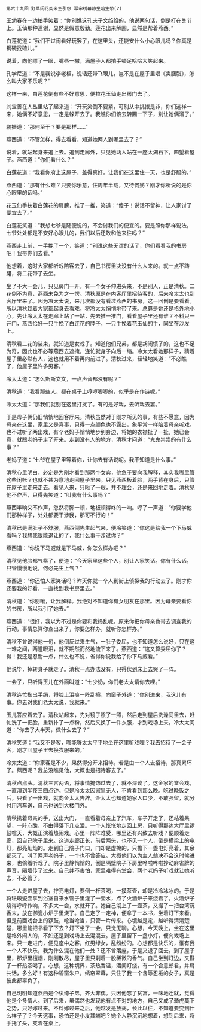     第六十九回 野草闲花突来空引怨 翠帘绣幕静坐暗生愁(2) 

   王幼春在一边拍手笑着：“你别瞧这孔夫子文绉绉的，他说两句话，倒是打在关节上。玉仙那种道谢，显然是假意殷勤。莲花出来解围，显然是帮着燕西。”

   白莲花道：“我们不过闹看好玩罢了，在这里头，还能安什么小心眼儿吗？你真是锔碗找碴儿。”

   说着，向他瞟了一眼，嘴唇一撇，满屋子人都拍手顿足哈哈大笑起来。

   孔学尼道：“不是我说李老板，说话还带飞眼儿，岂不是在屋子里唱《卖胭脂》，怎么叫大家不乐呢？”

   这样一来，白莲花倒有些不好意思，便拉花玉仙走出房门去了。

   刘宝善在人丛里站了起来道：“开玩笑倒不要紧，可别从中挑拨是非，你们这样一来，她俩不好意思，一定是躲开去了。我瞧你们该去转圜一下子，别让她俩溜了。”

   鹏振道：“那何至于？要是那样……”

   燕西道：“不管怎样，得去看看，知道她两人到哪里去了？”

   说着，就站起身来追上去。追到走廊外，只见她两人站在一座太湖石下，四望着屋子。燕西道：“你们看什么？”

   白莲花道：“我看你府上这屋子，盖得真好，让我们在这里住一天，也是舒服的。”

   燕西道：“那有什么难？只要你乐意，住周年半载，又待何妨？刚才你所说的是你心眼里的话吗。”

   花玉仙手扶着白莲花的肩膀，推了一推，笑道：“傻子！说话不留神，让人家讨了便宜去了。”

   白莲花笑道：“我想七爷是随便说的，不会讨我们的便宜的。要是照你那样说法，七爷处处都是不安好心眼儿的，我们以后还敢和他来往吗？”

   燕西走上前，一手挽了一个，笑道：“别说这些无谓的话了，你们看看我的书房吧！我带你们去看。”

   他想着，这时大家都听戏陪客去了，自己书房里决没有什么人来的。就一点不踌躇，将二花带了去坐。

   坐了不大一会儿，只见房门一开，有一个女子伸进头来，不是别人，正是清秋。二花倒不为意，燕西未免为之一愣。清秋原是在内客厅里招待客的，后来冷太太也到客厅里来了。因为冷太太说，来几次都没有看过燕西的书房，这一回倒是要看看。所以清秋趁着大家都起身去看戏，将冷太太悄悄地带了来。总算是她还是格外地小心，先让冷太太在走廊上站了一站，先去推一推门，看看屋子里还有谁？不料只一开门，燕西恰好一只手挽了白连花的脖子，一只手挽着花玉仙的手，同坐在沙发上。

   清秋看二花的装束，就知道是女戏子。知道他们兄弟，都是胡闹惯了的，这也不足为奇，因此也不必等燕西去遮掩，连忙就身子向后一缩。冷太太看她那样子，猜着屋子里必然有人，这也就用不着再向前进了。清秋过来，轻轻地笑道：“不必瞧了，他屋子里许多男客。”

   冷太太道：“怎么斯斯文文，一点声音都没有呢？”

   清秋道：“我看那些人，都在桌子上哼哼唧唧的，似乎是在作诗呢。”

   冷太太道：“那我们就别在这里打扰了。有的是好戏，去听戏去罢。”

   于是母子俩仍旧悄悄地回客厅来。清秋虽然对于刚才所见的事，有些不愿意，因为母亲在这里，家里又是喜事，只得一点颜色也不露出，象平常一样陪着母亲听戏。也不过听了两出戏，有个老妈子悄悄地步到身边，将她的衣襟扯了一扯，她已会意，就跟老妈子走了开来。走到没有人的地方，清秋才问道：“鬼鬼祟祟的有什么事？”

   老妈子道：“七爷在屋子里等着你，让你去有话说呢。我不知道是什么事。”

   清秋心里明白，必定是为刚才看到那两个女宾，他急于要向我解释，其实我哪里管这些闲帐？也就不甚为意地走回屋子里来。只见燕西板着脸，两手背在身后，只管在屋子里走来走去。看见人来，只瞅了一眼，并不理会，还是来回地走着。清秋见他不作声，只得先笑道：“叫我有什么事吗？”

   燕西半晌又不作声，忽然将脚一顿，地板顿得咚的一响。哼了一声道：“你要学他们那种样子，处处都要干涉我，那可不行的！”

   清秋已是满肚子不舒服，燕西倒先生起气来，便冷笑道：“你这是给我一个下马威看吗？我想我很能退让的了，我什么事干涉过你？”

   燕西道：“你说下马威就是下马威，你怎么样办吧？”

   清秋见他脸都气紫了，便道：“今天家里这些个人，别让人家笑话。你有什么话，只管慢慢地说，何必先生上气？”

   燕西道：“你还怕人家笑话吗？昨天你就一个人到街上侦探我的行动去了。刚才你还要我的好看，一直找到我书房里去。”

   清秋道：“你别嚷，让我解释。我绝对不知道你有女朋友在那里。因为母亲要看你的书房，所以我引了她去。”

   燕西道：“很好，我以为不过是你要和我捣乱呢。原来你把你母亲也带去调查我的行动，事情总算你查出来了，你要怎样办，就听你怎样办。”

   清秋不曾说得他一句，他倒反过来生气，一肚子委屈，也不知道怎么说好，只在这一难之间，两道眼泪，就不期然而然地流下来了。燕西道：“这又算委屈你了？得！我还是忍耐一点，什么也不说，省得你说我给了你下马威看。”

   他说毕，掉转身子就走了。清秋一点办法没有，只得伏到床上去哭了一阵。

   一会子，只听得玉儿在外面叫道：“七少奶，你们老太太请你去哩。”

   清秋连忙掏出手绢，将脸上泪痕一阵乱擦，向窗子外道：“你别进来，我这儿有事。你去对我们老太太说，我就来。”

   玉儿答应着去了。清秋站起来，先对镜子照了一照，然后走到屋后洗澡间里去，赶忙洗了一把脸，重新扑了一点粉，然后又换了一件衣服，才到戏场上来。冷太太问道：“你去了大半天，做什么去了？”

   清秋笑道：“我又不是客，哪能够太太平平地坐在这里听戏哩？我去招待了一会子客，刚才回屋子里去换衣服来的。”

   冷太太道：“你家客是不少，果然得分开来招待。若是由一个人去招待，那真累坏了。燕西呢？我总没瞧见他，大概也是招待客去了。”

   清秋点点头。清秋三言两语，将事情掩饰过去了，就不深谈了。这金家的堂会戏，一直演到半夜三四点钟。但是冷太太因家里无人，不肯看到那么晚。吃过晚饭之后，只看了一出戏，就向金太太告辞。金太太也知道她家人口少，不敢强留，就分付用汽车送，自己也送到大楼门外。

   清秋携着母亲的手，送出大门，一直看着母亲上了汽车，车子开走了，还站着呆望，一阵心酸，不由得落下几点泪。一个人怅怅地走回上房，只听得那边大厅里锣鼓喧天，大概正演着热闹戏。心里一阵阵难受，哪里还有兴致去听戏？便顺着走廊，回自己院子里来。这道走廊正长，前后两头，也不见一个人，倒是横梁上的电灯，都亮灿灿的。走到自己院子门口，门却是虚掩的，只檐下一盏电灯亮着，其余都灭了。叫了两声老妈子，一个也不曾答应。大概他们以为主人翁决不会这时候进来，也偷着听戏了。院子里静悄悄的，倒是隔壁院子下房里哗啦哗啦抄动麻雀牌的声音，隔墙传了过来。自己并不害怕，家里难得有堂会，两个老妈子听戏就让她听去，不必管了。

   一个人走进屋子去，拧亮电灯，要倒一杯茶喝，一摸茶壶，却是冷冷冰冰的。于是将珐琅瓷壶拿到浴室自来水管子里灌了一壶水，点了火酒炉子来烧着了。火酒炉子烧得呼呼作响，不多大一会，水就开了。她自己沏上了一壶茶，又撮了一把台湾沉香末，放在御瓷小炉子里烧了。自己定了一定神，便拿了一本书，坐着灯下来看。但是前面戏台上的锣鼓，呛当呛当，只管一片传来。心境越是定，越听得清清楚楚，哪里能把书看了下去？灯下坐了一会，只觉无聊。心想，今天晚上，坐在这里是格外闷人的，不如还是到戏场上去混混去。屋子里留下一盏小灯，便向戏场上来。只一走进门，便见座中之客，红男绿女，乱纷纷的。心想都是快乐的，惟有我一个人不快乐，我为什么混在他们一处？还不曾落座，于是又退了回去。到了屋子里，那炉里檀烟，刚刚散尽，屋子里只剩着一股稀微的香气。自己坐到灯边，又斟了一杯热茶喝了。心想，这种境界，茶热香温，酒阑灯烧，有一个合意郎君，并肩共话，多么好！有这种碧窗朱户，绣帘翠幕，只住了我一个含辱忍垢的女子，真是彼此都辜负了。

   自己明明知道燕西是个纨绔子弟，齐大非偶。只因他忘了贫富，一味地迁就，觉得他是个多情人。到了后来，虽偶然也发现他有点不对的地方，自己又成了骑虎莫下之势，只好嫁过来。不料嫁过来之后，他越发是放荡，长此以往，不知道要变到什么样子了？今天这事，恐怕还是小发其端吧？她个人静沉沉地想着，想到后来，将手托了头，支着在桌上。

